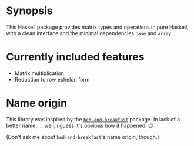 # Synopsis
This Haskell package provides matrix types and operations in pure Haskell,
with a clean interface and the minimal dependencies `base` and `array`.

# Currently included features
* Matrix multiplication
* Reduction to row echelon form

# Name origin
This library was inspired by the [`bed-and-breakfast`](https://hackage.haskell.org/package/bed-and-breakfast)
package. In lack of a better name, ... well, i guess it's obvious how it happened. :wink:

(Don't ask me about `bed-and-breakfast`'s name origin, though.)
